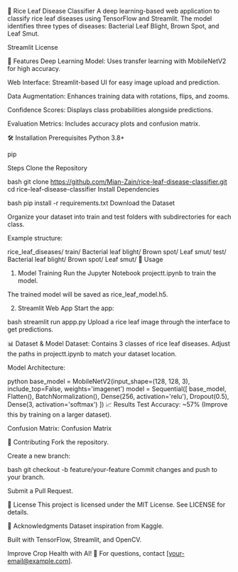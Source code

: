 🌾 Rice Leaf Disease Classifier
A deep learning-based web application to classify rice leaf diseases using TensorFlow and Streamlit. The model identifies three types of diseases: Bacterial Leaf Blight, Brown Spot, and Leaf Smut.

Streamlit
License

📌 Features
Deep Learning Model: Uses transfer learning with MobileNetV2 for high accuracy.

Web Interface: Streamlit-based UI for easy image upload and prediction.

Data Augmentation: Enhances training data with rotations, flips, and zooms.

Confidence Scores: Displays class probabilities alongside predictions.

Evaluation Metrics: Includes accuracy plots and confusion matrix.

🛠️ Installation
Prerequisites
Python 3.8+

pip

Steps
Clone the Repository

bash
git clone https://github.com/Mian-Zain/rice-leaf-disease-classifier.git
cd rice-leaf-disease-classifier
Install Dependencies

bash
pip install -r requirements.txt
Download the Dataset

Organize your dataset into train and test folders with subdirectories for each class.

Example structure:

rice_leaf_diseases/
  train/
    Bacterial leaf blight/
    Brown spot/
    Leaf smut/
  test/
    Bacterial leaf blight/
    Brown spot/
    Leaf smut/
🚀 Usage
1. Model Training
Run the Jupyter Notebook projectt.ipynb to train the model.

The trained model will be saved as rice_leaf_model.h5.

2. Streamlit Web App
Start the app:

bash
streamlit run appp.py
Upload a rice leaf image through the interface to get predictions.

📊 Dataset & Model
Dataset: Contains 3 classes of rice leaf diseases. Adjust the paths in projectt.ipynb to match your dataset location.

Model Architecture:

python
base_model = MobileNetV2(input_shape=(128, 128, 3), include_top=False, weights='imagenet')
model = Sequential([
    base_model,
    Flatten(),
    BatchNormalization(),
    Dense(256, activation='relu'),
    Dropout(0.5),
    Dense(3, activation='softmax')
])
📈 Results
Test Accuracy: ~57% (Improve this by training on a larger dataset).

Confusion Matrix:
Confusion Matrix

🤝 Contributing
Fork the repository.

Create a new branch:

bash
git checkout -b feature/your-feature
Commit changes and push to your branch.

Submit a Pull Request.

📜 License
This project is licensed under the MIT License. See LICENSE for details.

🙏 Acknowledgments
Dataset inspiration from Kaggle.

Built with TensorFlow, Streamlit, and OpenCV.

Improve Crop Health with AI! 🌱
For questions, contact [your-email@example.com].

